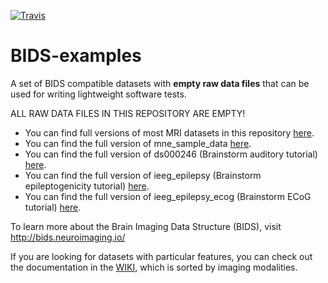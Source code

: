 [![Travis](https://api.travis-ci.org/bids-standard/bids-examples.svg?branch=master "Travis")](https://travis-ci.org/bids-standard/bids-examples)

# BIDS-examples
A set of BIDS compatible datasets with **empty raw data files** that can be used for writing lightweight software tests.

ALL RAW DATA FILES IN THIS REPOSITORY ARE EMPTY!

- You can find full versions of most MRI datasets in this repository [here](https://drive.google.com/drive/u/0/folders/0B2JWN60ZLkgkMGlUY3B4MXZIZW8).
- You can find the full version of mne_sample_data [here](https://drive.google.com/drive/folders/0B_sb8NJ9KsLUQ3BMS0dxZW5nSHM).
- You can find the full version of ds000246 (Brainstorm auditory tutorial) [here](https://openneuro.org/datasets/ds000246/versions/00001).
- You can find the full version of ieeg_epilepsy (Brainstorm epileptogenicity tutorial) [here](https://openneuro.org/datasets/ds001779).
- You can find the full version of ieeg_epilepsy_ecog (Brainstorm ECoG tutorial) [here](https://openneuro.org/datasets/ds001868).

To learn more about the Brain Imaging Data Structure (BIDS), visit http://bids.neuroimaging.io/

If you are looking for datasets with particular features, you can check out the documentation in the [WIKI](https://github.com/bids-standard/bids-examples/wiki/), which is sorted by imaging modalities.
